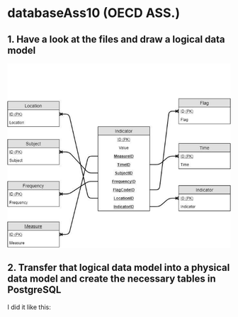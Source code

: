 # databaseAss10 (OECD ASS.)

## 1. Have a look at the files and draw a logical data model


![Alternate image text](https://github.com/kasperpagh/databaseAss10/blob/master/imgs/data1%20(1).jpg)


## 2. Transfer that logical data model into a physical data model and create the necessary tables in PostgreSQL

I did it like this: 
